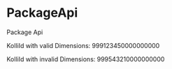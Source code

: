 # PackageApi
Package Api

KolliId with valid Dimensions: 999123450000000000

KolliId with invalid Dimensions: 999543210000000000
